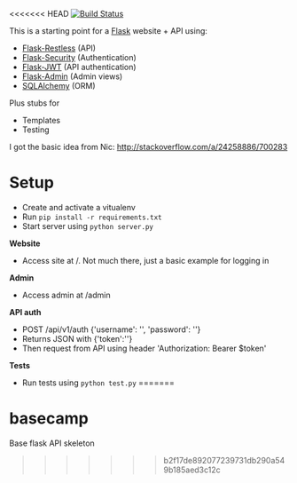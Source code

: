 <<<<<<< HEAD
[![Build Status](https://travis-ci.org/graup/flask-restless-security.svg?branch=master)](https://travis-ci.org/graup/flask-restless-security)

This is a starting point for a [Flask](http://flask.pocoo.org/) website + API using:

- [Flask-Restless](https://flask-restless.readthedocs.org/en/latest/) (API)
- [Flask-Security](https://pythonhosted.org/Flask-Security/) (Authentication)
- [Flask-JWT](https://pythonhosted.org/Flask-JWT/) (API authentication)
- [Flask-Admin](http://flask-admin.readthedocs.org/en/latest/) (Admin views)
- [SQLAlchemy](http://www.sqlalchemy.org/) (ORM)

Plus stubs for

- Templates
- Testing

I got the basic idea from Nic:
http://stackoverflow.com/a/24258886/700283

Setup
=====

- Create and activate a vitualenv
- Run `pip install -r requirements.txt`
- Start server using `python server.py`

**Website**

- Access site at /. Not much there, just a basic example for logging in

**Admin**

- Access admin at /admin

**API auth**

- POST /api/v1/auth {'username': '', 'password': ''}
- Returns JSON with {'token':''}  
- Then request from API using header 'Authorization: Bearer $token'

**Tests**

- Run tests using `python test.py`
=======
# basecamp
Base flask API skeleton
>>>>>>> b2f17de892077239731db290a549b185aed3c12c
